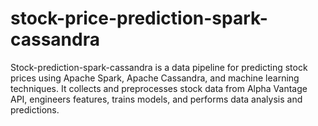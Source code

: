 # stock-price-prediction-spark-cassandra
Stock-prediction-spark-cassandra is a data pipeline for predicting stock prices using Apache Spark, Apache Cassandra, and machine learning techniques. It collects and preprocesses stock data from Alpha Vantage API, engineers features, trains models, and performs data analysis and predictions.
